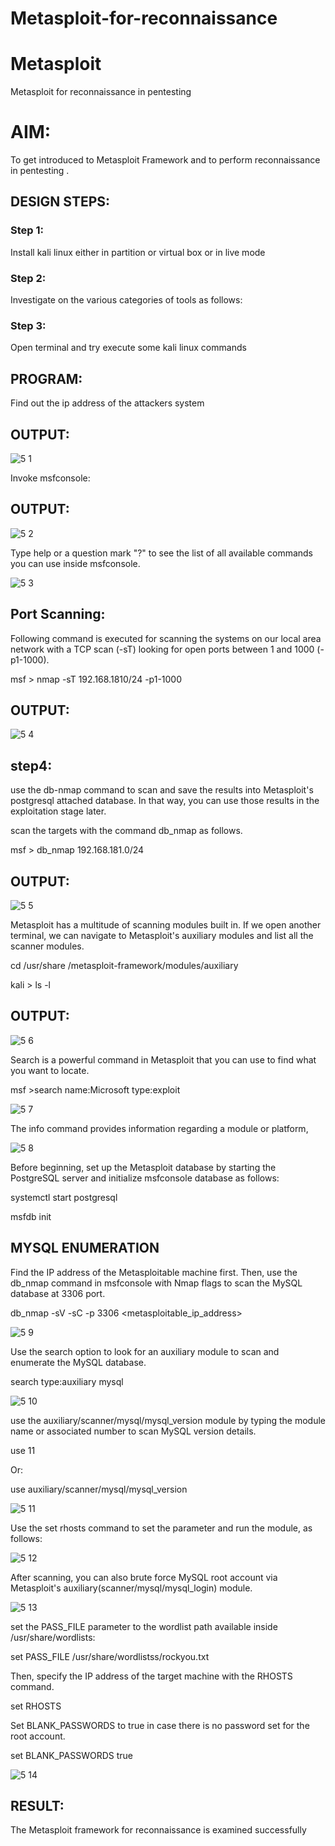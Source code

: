 # Metasploit-for-reconnaissance
# Metasploit
Metasploit for reconnaissance in pentesting

# AIM:

To get introduced to Metasploit Framework and to  perform reconnaissance  in pentesting .

## DESIGN STEPS:

### Step 1:

Install kali linux either in partition or virtual box or in live mode

### Step 2:

Investigate on the various categories of tools as follows:

### Step 3:

Open terminal and try execute some kali linux commands

## PROGRAM:

Find out the ip address of the attackers system

## OUTPUT:

![5 1](https://github.com/Kaviarasu510/Metasploit-for-reconnaissance/assets/119392695/b5c203a9-7fed-49ec-82a8-bf0a167f58c7)

Invoke msfconsole:

## OUTPUT:
![5 2](https://github.com/Kaviarasu510/Metasploit-for-reconnaissance/assets/119392695/db83856f-b3c5-416f-9481-2f3c6a7ea8ac)

Type help or a question mark "?" to see the list of all available commands you can use inside msfconsole.

![5 3](https://github.com/Kaviarasu510/Metasploit-for-reconnaissance/assets/119392695/ce184097-fb86-493a-be88-79288657146b)

## Port Scanning:

Following command is executed for scanning the systems on our local area network with a TCP scan (-sT) looking for open ports between 1 and 1000 (-p1-1000).

msf >  nmap -sT 192.168.1810/24 -p1-1000

## OUTPUT:

![5 4](https://github.com/Kaviarasu510/Metasploit-for-reconnaissance/assets/119392695/0def96f2-3db9-430a-8f16-e060d7c195c2)

## step4:

use the db-nmap command to scan and save the results into Metasploit's postgresql attached database. In that way, you can use those results in the exploitation stage later.

scan the targets with the command db_nmap as follows.

msf > db_nmap 192.168.181.0/24

## OUTPUT:

![5 5](https://github.com/Kaviarasu510/Metasploit-for-reconnaissance/assets/119392695/7ae30b1a-a148-4509-8aff-afffdebf12fe)

Metasploit has a multitude of scanning modules built in. If we open another terminal, we can navigate to Metasploit's auxiliary modules and list all the scanner modules.

cd /usr/share /metasploit-framework/modules/auxiliary

kali > ls -l

## OUTPUT:

![5 6](https://github.com/Kaviarasu510/Metasploit-for-reconnaissance/assets/119392695/f6c5e5f7-a851-4e9b-84c9-4c2ab0c3554f)

Search is a powerful command in Metasploit that you can use to find what you want to locate. 

msf >search name:Microsoft type:exploit

![5 7](https://github.com/Kaviarasu510/Metasploit-for-reconnaissance/assets/119392695/5e33fd3c-3904-4da5-892e-a1003d78cc5b)

The info command provides information regarding a module or platform,

![5 8](https://github.com/Kaviarasu510/Metasploit-for-reconnaissance/assets/119392695/590f9fcd-e659-4b32-94a4-ccb5c2da42f7)

Before beginning, set up the Metasploit database by starting the PostgreSQL server and initialize msfconsole database as follows:

systemctl start postgresql

msfdb init

## MYSQL ENUMERATION

Find the IP address of the Metasploitable machine first. Then, use the db_nmap command in msfconsole with Nmap flags to scan the MySQL database at 3306 port.

db_nmap -sV -sC -p 3306 <metasploitable_ip_address>

![5 9](https://github.com/Kaviarasu510/Metasploit-for-reconnaissance/assets/119392695/47bc0380-728d-4d43-b63e-b0208ccf58e0)

Use the search option to look for an auxiliary module to scan and enumerate the MySQL database.

search type:auxiliary mysql

![5 10](https://github.com/Kaviarasu510/Metasploit-for-reconnaissance/assets/119392695/3de584a4-8c6b-486a-a3d2-a3c57c9a7dd3)

use the auxiliary/scanner/mysql/mysql_version module by typing the module name or associated number to scan MySQL version details.

use 11

Or:

use auxiliary/scanner/mysql/mysql_version

![5 11](https://github.com/Kaviarasu510/Metasploit-for-reconnaissance/assets/119392695/4a6169be-8122-49a1-bbe8-2ec865dc58ce)

Use the set rhosts command to set the parameter and run the module, as follows:

![5 12](https://github.com/Kaviarasu510/Metasploit-for-reconnaissance/assets/119392695/c18da853-c48e-4d56-84b3-66c7556199cc)

After scanning, you can also brute force MySQL root account via Metasploit's auxiliary(scanner/mysql/mysql_login) module.

![5 13](https://github.com/Kaviarasu510/Metasploit-for-reconnaissance/assets/119392695/f52afec1-d40f-49e4-9246-8c654a0fc9a2)

set the PASS_FILE parameter to the wordlist path available inside /usr/share/wordlists:

set PASS_FILE /usr/share/wordlistss/rockyou.txt

Then, specify the IP address of the target machine with the RHOSTS command.

set RHOSTS <metasploitable-ip-address>

Set BLANK_PASSWORDS to true in case there is no password set for the root account.

set BLANK_PASSWORDS true

![5 14](https://github.com/Kaviarasu510/Metasploit-for-reconnaissance/assets/119392695/364009d3-4b49-49a9-bfb3-5afb0ccfba45)

## RESULT:

The Metasploit framework for reconnaissance is  examined successfully

